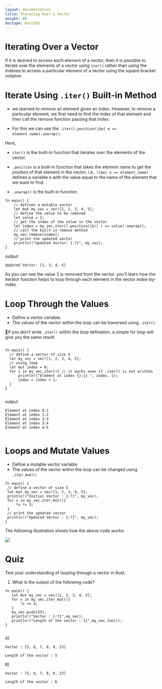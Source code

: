 ```yaml
---
layout: documentation
title: Iterating Over a Vector
weight: 80
doctype: Rust101
---
```


# Iterating Over a Vector

If it is desired to access each element of a vector, then it is possible to iterate over the elements of a vector using `iter()` rather than using the indexes 
to access a particular element of a vector using the square bracket notation

# Iterate Using `.iter()` Built-in Method 

- we learned to remove an element given an index. However, to remove a particular element, we first need to find the index 
of that element and then call the remove function passing that index. 

- For this we can use the `.iter().position(|&e| e == element_name).unwrap()`.


Here, <br> 

   - `iter()` is the built-in function that iterates over the elements of the vector.

   - `.position` is a built-in function that takes the element name to get the position of that element in the vector, i.e., `(|&e| e == element_name)` defines a variable e with the value equal to the name of the element that we want to find.

   - `.unwrap()` is the built-in function.
   
   
```   
fn main() {
    // defines a mutable vector
    let mut my_vec = vec![1, 2, 3, 4, 5];
    // define the value to be removed
    let value = 2; 
    // get the index of the value in the vector
    let index = my_vec.iter().position(|&r| r == value).unwrap();
    // call the built-in remove method
    my_vec.remove(index);
    // print the updated vector
    println!("Updated Vector: {:?}", my_vec);
}

```
output 

```
Updated Vector: [1, 3, 4, 5]

```

As you can see the value 2 is removed from the vector.
you’ll learn how the iterator function helps to loop through each element in the vector index-by-index.
   
# Loop Through the Values 
   - Define a vector variable.
   - The values of the vector within the loop can be traversed using `.iter()`.
  
  📝If you don’t write `.iter()` within the loop defination, a simple for loop will give you the same result.
  
  
  ```
 
  fn main() {
    // define a vector of size 5   
    let my_vec = vec![1, 2, 3, 4, 5];
    // using loop
    let mut index = 0;
    for i in my_vec.iter(){ // it works even if .iter() is not written
        println!("Element at index {}:{} ", index, i);
        index = index + 1;
    }
}
  
  
  ```
  output 
  
  ```
  Element at index 0:1 
Element at index 1:2 
Element at index 2:3 
Element at index 3:4 
Element at index 4:5 
  
 
  ```
  
# Loops and Mutate Values 
  - Define a mutable vector variable
  - The values of the vector within the loop can be changed using `.iter_mut()`.
  
  
  ```
  fn main() {
   // define a vector of size 5
   let mut my_vec = vec![1, 2, 3, 4, 5];
   println!("Initial Vector : {:?}", my_vec);
   for x in my_vec.iter_mut(){
       *x *= 3;
   }
   // print the updated vector
   println!("Updated Vector : {:?}", my_vec);
}
  
  ```
  
  The following illustration shows how the above code works:
  
  ![](https://raw.githubusercontent.com/sangam14/RustLabs/master/img/iter-vector.png)
  
 # Quiz 

Test your understanding of looping through a vector in Rust.

1. What is the output of the following code?

```
fn main() {
   let mut my_vec = vec![1, 2, 3, 4, 5];
   for x in my_vec.iter_mut(){
       *x += 4;
   }
   my_vec.push(23); 
   println!("Vector : {:?}",my_vec);
   println!("Length of the vector : {}",my_vec.len());
}


```

A) 

```
Vector : [5, 6, 7, 8, 9, 23]

Length of the vector : 5

```
B)

```
Vector : [5, 6, 7, 8, 9, 23]

Length of the vector : 6

```



  
  
  








